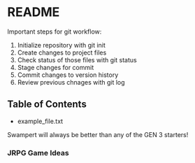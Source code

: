 # README #

Important steps for git workflow:

1. Initialize repository with git init
2. Create changes to project files
3. Check status of those files with git status
4. Stage changes for commit
5. Commit changes to version history
6. Review previous chnages with git log

## Table of Contents ##

- example_file.txt

Swampert will always be better than any of the GEN 3 starters!

### JRPG Game Ideas ###
